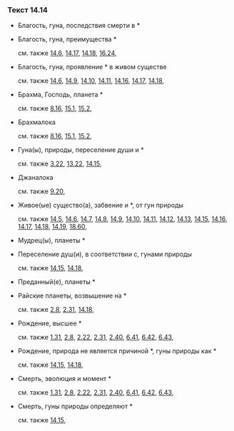 ### Текст 14.14
	
- Благость, гуна, последствия смерти в *

	
- Благость, гуна, преимущества *

	см. также  [14.6](../14/1406.md),  [14.17](../14/1417.md),  [14.18](../14/1418.md),  [16.24](../16/1624.md), 
	
- Благость, гуна, проявление * в живом существе

	см. также  [14.6](../14/1406.md),  [14.9](../14/1409.md),  [14.10](../14/1410.md),  [14.11](../14/1411.md),  [14.16](../14/1416.md),  [14.17](../14/1417.md),  [14.18](../14/1418.md), 
	
- Брахма, Господь, планета *

	см. также  [8.16](../08/0816.md),  [15.1](../15/1501.md),  [15.2](../15/1502.md), 
	
- Брахмалока

	см. также  [8.16](../08/0816.md),  [15.1](../15/1501.md),  [15.2](../15/1502.md), 
	
- Гуна(ы), природы, переселение души и *

	см. также  [3.22](../03/0322.md),  [13.22](../13/1322.md),  [14.15](../14/1415.md), 
	
- Джаналока

	см. также  [9.20](../09/0920.md), 
	
- Живое(ые) существо(а), забвение и *, от гун природы

	см. также  [14.5](../14/1405.md),  [14.6](../14/1406.md),  [14.7](../14/1407.md),  [14.8](../14/1408.md),  [14.9](../14/1409.md),  [14.10](../14/1410.md),  [14.11](../14/1411.md),  [14.12](../14/1412.md),  [14.13](../14/1413.md),  [14.15](../14/1415.md),  [14.16](../14/1416.md),  [14.17](../14/1417.md),  [14.18](../14/1418.md),  [14.19](../14/1419.md),  [18.60](../18/1860.md), 
	
- Мудрец(ы), планеты *

	
- Переселение душ(и), в соответствии с, гунами природы

	см. также  [14.15](../14/1415.md),  [14.18](../14/1418.md), 
	
- Преданный(е), планеты *

	
- Райские планеты, возвышение на *

	см. также  [2.8](../02/0208.md),  [2.31](../02/0231.md),  [14.18](../14/1418.md), 
	
- Рождение, высшее *

	см. также  [1.31](../01/0131.md),  [2.8](../02/0208.md),  [2.22](../02/0222.md),  [2.31](../02/0231.md),  [2.40](../02/0240.md),  [6.41](../06/0641.md),  [6.42](../06/0642.md),  [6.43](../06/0643.md), 
	
- Рождение, природа не является причиной *, гуны природы как *

	см. также  [14.15](../14/1415.md),  [14.18](../14/1418.md), 
	
- Смерть, эволюция и момент *

	см. также  [1.31](../01/0131.md),  [2.8](../02/0208.md),  [2.22](../02/0222.md),  [2.31](../02/0231.md),  [2.40](../02/0240.md),  [6.41](../06/0641.md),  [6.42](../06/0642.md),  [6.43](../06/0643.md), 
	
- Смерть, гуны природы определяют *

	см. также  [14.15](../14/1415.md), 
